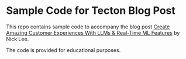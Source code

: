 # Sample Code for Tecton Blog Post

This repo contains sample code to accompany the blog post [Create Amazing Customer Experiences With LLMs & Real-Time ML Features](https://www.tecton.ai/blog/creating-delightful-customer-experiences-with-llm-feature-pipelines/) by Nick Lee. 

The code is provided for educational purposes. 
